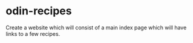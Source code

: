 # odin-recipes
Create a website which will consist of a main index page which will have links to a few recipes.